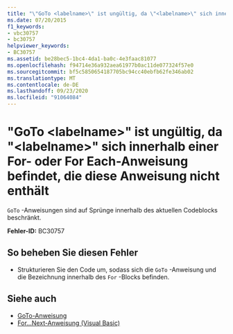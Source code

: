 ```yaml
---
title: "\"GoTo <labelname>\" ist ungültig, da \"<labelname>\" sich innerhalb einer For- oder For Each-Anweisung befindet, die diese Anweisung nicht enthält"
ms.date: 07/20/2015
f1_keywords:
- vbc30757
- bc30757
helpviewer_keywords:
- BC30757
ms.assetid: be28bec5-1bc4-4da1-ba0c-4e3faac81077
ms.openlocfilehash: f94714e36a932aea61977b0ac11de077324f57e0
ms.sourcegitcommit: bf5c5850654187705bc94cc40ebfb62fe346ab02
ms.translationtype: MT
ms.contentlocale: de-DE
ms.lasthandoff: 09/23/2020
ms.locfileid: "91064084"
---
```

# <a name="goto-labelname-is-not-valid-because-labelname-is-inside-a-for-or-for-each-statement-that-does-not-contain-this-statement"></a>"GoTo \<labelname>" ist ungültig, da "\<labelname>" sich innerhalb einer For- oder For Each-Anweisung befindet, die diese Anweisung nicht enthält

`GoTo` -Anweisungen sind auf Sprünge innerhalb des aktuellen Codeblocks beschränkt.  
  
 **Fehler-ID:** BC30757  
  
## <a name="to-correct-this-error"></a>So beheben Sie diesen Fehler  
  
- Strukturieren Sie den Code um, sodass sich die `GoTo` -Anweisung und die Bezeichnung innerhalb des `For` -Blocks befinden.  
  
## <a name="see-also"></a>Siehe auch

- [GoTo-Anweisung](../language-reference/statements/goto-statement.md)
- [For...Next-Anweisung (Visual Basic)](../language-reference/statements/for-next-statement.md)
